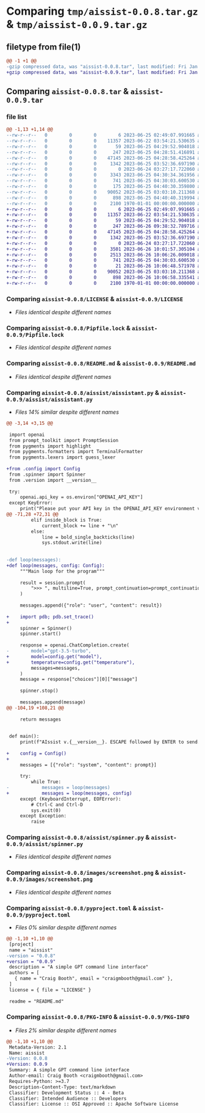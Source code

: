 # Comparing `tmp/aissist-0.0.8.tar.gz` & `tmp/aissist-0.0.9.tar.gz`

## filetype from file(1)

```diff
@@ -1 +1 @@
-gzip compressed data, was "aissist-0.0.8.tar", last modified: Fri Jan  1 00:00:00 2016, max compression
+gzip compressed data, was "aissist-0.0.9.tar", last modified: Fri Jan  1 00:00:00 2016, max compression
```

## Comparing `aissist-0.0.8.tar` & `aissist-0.0.9.tar`

### file list

```diff
@@ -1,13 +1,14 @@
--rw-r--r--   0        0        0        6 2023-06-25 02:49:07.991665 aissist-0.0.8/.gitignore
--rw-r--r--   0        0        0    11357 2023-06-22 03:54:21.530635 aissist-0.0.8/LICENSE
--rw-r--r--   0        0        0       59 2023-06-25 04:29:52.904018 aissist-0.0.8/Makefile
--rw-r--r--   0        0        0      247 2023-06-25 04:28:51.416891 aissist-0.0.8/Pipfile
--rw-r--r--   0        0        0    47145 2023-06-25 04:28:58.425264 aissist-0.0.8/Pipfile.lock
--rw-r--r--   0        0        0     1342 2023-06-25 03:52:36.697190 aissist-0.0.8/README.md
--rw-r--r--   0        0        0        0 2023-06-24 03:27:17.722060 aissist-0.0.8/aissist/__init__.py
--rw-r--r--   0        0        0     3343 2023-06-25 04:30:34.361956 aissist-0.0.8/aissist/aissistant.py
--rw-r--r--   0        0        0      741 2023-06-25 04:30:03.600530 aissist-0.0.8/aissist/spinner.py
--rw-r--r--   0        0        0      175 2023-06-25 04:40:30.359800 aissist-0.0.8/aissist/version.py
--rw-r--r--   0        0        0    90052 2023-06-25 03:03:10.211368 aissist-0.0.8/images/screenshot.png
--rw-r--r--   0        0        0      898 2023-06-25 04:40:40.319994 aissist-0.0.8/pyproject.toml
--rw-r--r--   0        0        0     2100 1970-01-01 00:00:00.000000 aissist-0.0.8/PKG-INFO
+-rw-r--r--   0        0        0        6 2023-06-25 02:49:07.991665 aissist-0.0.9/.gitignore
+-rw-r--r--   0        0        0    11357 2023-06-22 03:54:21.530635 aissist-0.0.9/LICENSE
+-rw-r--r--   0        0        0       59 2023-06-25 04:29:52.904018 aissist-0.0.9/Makefile
+-rw-r--r--   0        0        0      247 2023-06-26 09:38:32.789716 aissist-0.0.9/Pipfile
+-rw-r--r--   0        0        0    47145 2023-06-25 04:28:58.425264 aissist-0.0.9/Pipfile.lock
+-rw-r--r--   0        0        0     1342 2023-06-25 03:52:36.697190 aissist-0.0.9/README.md
+-rw-r--r--   0        0        0        0 2023-06-24 03:27:17.722060 aissist-0.0.9/aissist/__init__.py
+-rw-r--r--   0        0        0     3501 2023-06-26 10:01:57.305104 aissist-0.0.9/aissist/aissistant.py
+-rw-r--r--   0        0        0     2513 2023-06-26 10:06:26.009018 aissist-0.0.9/aissist/config.py
+-rw-r--r--   0        0        0      741 2023-06-25 04:30:03.600530 aissist-0.0.9/aissist/spinner.py
+-rw-r--r--   0        0        0       21 2023-06-26 10:06:48.571978 aissist-0.0.9/aissist/version.py
+-rw-r--r--   0        0        0    90052 2023-06-25 03:03:10.211368 aissist-0.0.9/images/screenshot.png
+-rw-r--r--   0        0        0      898 2023-06-26 10:06:58.335541 aissist-0.0.9/pyproject.toml
+-rw-r--r--   0        0        0     2100 1970-01-01 00:00:00.000000 aissist-0.0.9/PKG-INFO
```

### Comparing `aissist-0.0.8/LICENSE` & `aissist-0.0.9/LICENSE`

 * *Files identical despite different names*

### Comparing `aissist-0.0.8/Pipfile.lock` & `aissist-0.0.9/Pipfile.lock`

 * *Files identical despite different names*

### Comparing `aissist-0.0.8/README.md` & `aissist-0.0.9/README.md`

 * *Files identical despite different names*

### Comparing `aissist-0.0.8/aissist/aissistant.py` & `aissist-0.0.9/aissist/aissistant.py`

 * *Files 14% similar despite different names*

```diff
@@ -3,14 +3,15 @@
 
 import openai
 from prompt_toolkit import PromptSession
 from pygments import highlight
 from pygments.formatters import TerminalFormatter
 from pygments.lexers import guess_lexer
 
+from .config import Config
 from .spinner import Spinner
 from .version import __version__
 
 try:
     openai.api_key = os.environ["OPENAI_API_KEY"]
 except KeyError:
     print("Please put your API key in the OPENAI_API_KEY environment variable.")
@@ -71,28 +72,31 @@
         elif inside_block is True:
             current_block += line + "\n"
         else:
             line = bold_single_backticks(line)
             sys.stdout.write(line)
 
 
-def loop(messages):
+def loop(messages, config: Config):
     """Main loop for the program"""
 
     result = session.prompt(
         ">>> ", multiline=True, prompt_continuation=prompt_continuation
     )
 
     messages.append({"role": "user", "content": result})
 
+    import pdb; pdb.set_trace()
+
     spinner = Spinner()
     spinner.start()
 
     response = openai.ChatCompletion.create(
-        model="gpt-3.5-turbo",
+        model=config.get("model"),
+        temperature=config.get("temperature"),
         messages=messages,
     )
     message = response["choices"][0]["message"]
 
     spinner.stop()
 
     messages.append(message)
@@ -104,19 +108,21 @@
 
     return messages
 
 
 def main():
     print(f"AIssist v.{__version__}. ESCAPE followed by ENTER to send. Ctrl-C to quit")
 
+    config = Config()
+
     messages = [{"role": "system", "content": prompt}]
 
     try:
         while True:
-            messages = loop(messages)
+            messages = loop(messages, config)
     except (KeyboardInterrupt, EOFError):
         # Ctrl-C and Ctrl-D
         sys.exit(0)
     except Exception:
         raise
```

### Comparing `aissist-0.0.8/aissist/spinner.py` & `aissist-0.0.9/aissist/spinner.py`

 * *Files identical despite different names*

### Comparing `aissist-0.0.8/images/screenshot.png` & `aissist-0.0.9/images/screenshot.png`

 * *Files identical despite different names*

### Comparing `aissist-0.0.8/pyproject.toml` & `aissist-0.0.9/pyproject.toml`

 * *Files 0% similar despite different names*

```diff
@@ -1,10 +1,10 @@
 [project]
 name = "aissist"
-version = "0.0.8"
+version = "0.0.9"
 description = "A simple GPT command line interface"
 authors = [
   { name = "Craig Booth", email = "craigmbooth@gmail.com" },
 ]
 license = { file = "LICENSE" }
 
 readme = "README.md"
```

### Comparing `aissist-0.0.8/PKG-INFO` & `aissist-0.0.9/PKG-INFO`

 * *Files 2% similar despite different names*

```diff
@@ -1,10 +1,10 @@
 Metadata-Version: 2.1
 Name: aissist
-Version: 0.0.8
+Version: 0.0.9
 Summary: A simple GPT command line interface
 Author-email: Craig Booth <craigmbooth@gmail.com>
 Requires-Python: >=3.7
 Description-Content-Type: text/markdown
 Classifier: Development Status :: 4 - Beta
 Classifier: Intended Audience :: Developers
 Classifier: License :: OSI Approved :: Apache Software License
```


